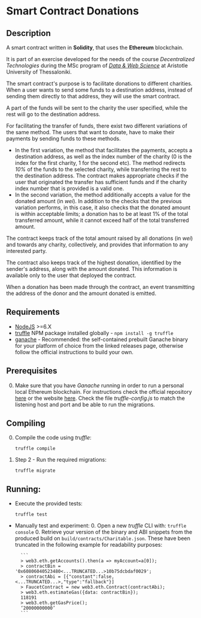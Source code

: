 # Smart Contract Donations
 
## Description
A smart contract written in **Solidity**, that uses the **Ethereum** blockchain.

It is part of an exercise developed for the needs of the course _Decentralized Technologies_ during the MSc program of _[Data & Web Science](https://dws.csd.auth.gr/en/)_ at Aristotle University of Thessaloniki.

The smart contract's purpose is to facilitate donations to different charities. When a user wants to send some funds to a destination address, instead of sending them directly to that address, they will use the smart contract. 

A part of the funds will be sent to the charity the user specified, while the rest will go to the destination address.

For facilitating the transfer of funds, there exist two different variations of the same method. 
The users that want to donate, have to make their payments by sending funds to these methods.

* In the first variation, the method that facilitates the payments, accepts a destination address, as well as the index number of the charity (0 is the index for the first charity, 1 for the second etc). The method redirects _10%_ of the funds to the selected charity, while transferring the rest to the destination address. The contract makes appropriate checks if the user that originated the transfer has sufficient funds and if the charity index number that is provided is a valid one.
* In the second variation, the method additionally accepts a value for the donated amount (in _wei_). In addition to the checks that the previous variation performs, in this case, it also checks that the donated amount is within acceptable limits; a donation has to be at least 1% of the total transferred amount, while it cannot exceed half of the total transferred amount.

The contract keeps track of the total amount raised by all donations (in _wei_) and towards any charity, collectively, and provides that information to any interested party.

The contract also keeps track of the highest donation, identified by the sender's address, along with the amount donated. This information is available
only to the user that deployed the contract.

When a donation has been made through the contract, an event transmitting the address of the donor and the amount donated is emitted.

## Requirements
* [NodeJS](https://nodejs.org/en/) >=6.X
* [truffle](https://www.npmjs.com/package/truffle) NPM package installed globally - `npm install -g truffle`
* [ganache](https://github.com/trufflesuite/ganache/releases) - Recommended: the self-contained prebuilt Ganache binary for your platform of choice from the linked releases page, otherwise follow the official instructions to build your own. 

## Prerequisites
0. Make sure that you have _Ganache_ running in order to run a personal local Ethereum blockchain. For instructions check the official repository [here](https://github.com/trufflesuite/ganache) or the website [here](https://www.trufflesuite.com/ganache). Check the file _truffle-config.js_ to match the listening host and port and be able to run the migrations.

## Compiling

0. Compile the code using _truffle_:
    ```
    truffle compile
    ```
1. Step 2 - Run the required migrations:
    ```
    truffle migrate
    ```

## Running:
* Execute the provided tests:
    ```
    truffle test
    ```
  
* Manually test and experiment:
    0. Open a new _truffle_ CLI with:
        ```
        truffle console
        ```
    0. Retrieve your version of the binary and ABI snippets from the produced build on `build/contracts/Charitable.json`. These have been truncated in the following example for readability purposes:
     
        ```
        > web3.eth.getAccounts().then(a => myAccount=a[0]);
        > contractBin = '0x60806040523480<...TRUNCATED...>10b75dcbdaf0029';
        > contractAbi = [{"constant":false,<...TRUNCATED...>,"type":"fallback"}]
        > FaucetContract = new web3.eth.Contract(contractAbi);
        > web3.eth.estimateGas({data: contractBin});
        118191
        > web3.eth.getGasPrice();
        ‘20000000000’
        ```
